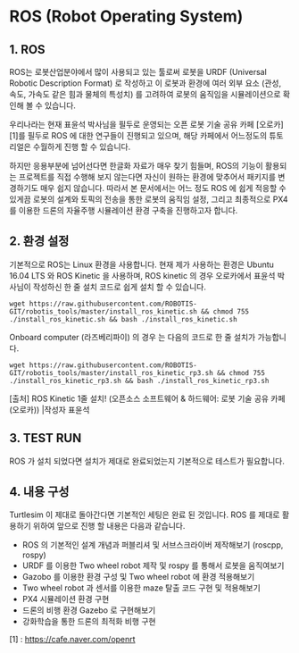 # ROS (Robot Operating System)

## 1. ROS 
ROS는 로봇산업분야에서 많이 사용되고 있는 툴로써 로봇을 URDF (Universal Robotic Description Format) 로 작성하고 이 로봇과 환경에 여러 외부 요소 (관성, 속도, 가속도 같은 힘과 물체의 특성치) 를 고려하여 로봇의 움직임을 시뮬레이션으로 확인해 볼 수 있습니다.

우리나라는 현재 표윤석 박사님을 필두로 운영되는 오픈 로봇 기술 공유 카페 [오로카] [1]를 필두로 ROS 에 대한 연구들이 진행되고 있으며, 해당 카페에서 어느정도의 튜토리얼은 수월하게 진행 할 수 있습니다. 

하지만 응용부분에 넘어선다면 한글화 자료가 매우 찾기 힘들며, ROS의 기능이 활용되는 프로젝트를 직접 수행해 보지 않는다면 자신이 원하는 환경에 맞추어서 패키지를 변경하기도 매우 쉽지 않습니다. 
따라서 본 문서에서는 어느 정도 ROS 에 쉽게 적응할 수 있게끔 로봇의 설계와 토픽의 전송을 통한 로봇의 움직임 설정,
그리고 최종적으로 PX4 를 이용한 드론의 자율주행 시뮬레이션 환경 구축을 진행하고자 합니다.

## 2. 환경 설정
기본적으로 ROS는 Linux 환경을 사용합니다. 현재 제가 사용하는 환경은 Ubuntu 16.04 LTS 와 ROS Kinetic 을 사용하며, ROS kinetic 의 경우 오로카에서 표윤석 박사님이 작성하신 한 줄 설치 코드로 쉽게 설치 할 수 있습니다.

```
wget https://raw.githubusercontent.com/ROBOTIS-GIT/robotis_tools/master/install_ros_kinetic.sh && chmod 755 ./install_ros_kinetic.sh && bash ./install_ros_kinetic.sh
```

Onboard computer (라즈베리파이) 의 경우 는 다음의 코드로 한 줄 설치가 가능합니다.

```
wget https://raw.githubusercontent.com/ROBOTIS-GIT/robotis_tools/master/install_ros_kinetic_rp3.sh && chmod 755 ./install_ros_kinetic_rp3.sh && bash ./install_ros_kinetic_rp3.sh
```

[출처] ROS Kinetic 1줄 설치! (오픈소스 소프트웨어 & 하드웨어: 로봇 기술 공유 카페 (오로카)) |작성자 표윤석


## 3. TEST RUN
ROS 가 설치 되었다면 설치가 제대로 완료되었는지 기본적으로 테스트가 필요합니다.




## 4. 내용 구성
Turtlesim 이 제대로 돌아간다면 기본적인 세팅은 완료 된 것입니다. 
ROS 를 제대로 활용하기 위하여 앞으로 진행 할 내용은 다음과 같습니다.

* ROS 의 기본적인 설계 개념과 퍼블리셔 및 서브스크라이버 제작해보기 (roscpp, rospy)
* URDF 를 이용한 Two wheel robot 제작 및 rospy 를 통해서 로봇을 움직여보기
* Gazobo 를 이용한 환경 구성 및 Two wheel robot 에 환경 적용해보기
* Two wheel robot 과 센서를 이용한 maze 탈출 코드 구현 및 적용해보기
* PX4 시뮬레이션 환경 구현
* 드론의 비행 환경 Gazebo 로 구현해보기
* 강화학습을 통한 드론의 최적화 비행 구현  



[1] : https://cafe.naver.com/openrt 
 